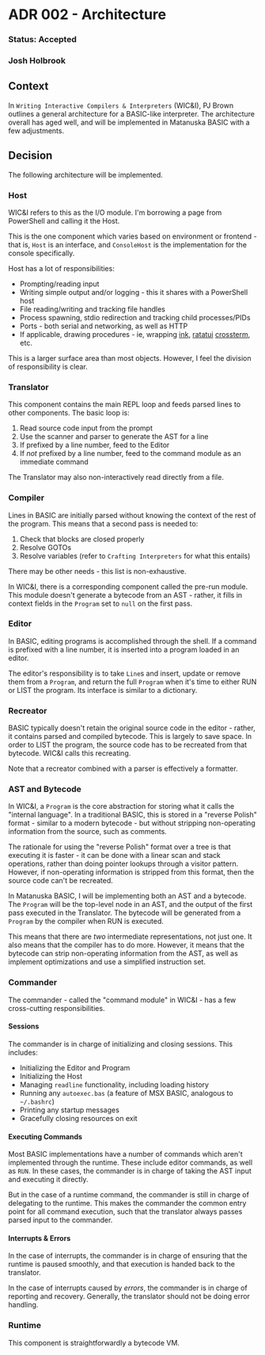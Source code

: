 # ADR 002 - Architecture

### Status: Accepted

### Josh Holbrook

## Context

In `Writing Interactive Compilers & Interpreters` (WIC&I), PJ Brown outlines a
general architecture for a BASIC-like interpreter. The architecture overall
has aged well, and will be implemented in Matanuska BASIC with a few
adjustments.

## Decision

The following architecture will be implemented.

### Host

WIC&I refers to this as the I/O module. I'm borrowing a page from PowerShell
and calling it the Host.

This is the one component which varies based on environment or frontend - that
is, `Host` is an interface, and `ConsoleHost` is the implementation for the
console specifically.

Host has a lot of responsibilities:

- Prompting/reading input
- Writing simple output and/or logging - this it shares with a PowerShell host
- File reading/writing and tracking file handles
- Process spawning, stdio redirection and tracking child processes/PIDs
- Ports - both serial and networking, as well as HTTP
- If applicable, drawing procedures - ie, wrapping
  [ink](https://github.com/vadimdemedes/ink),
  [ratatui](https://github.com/ratatui-org/ratatui)
  [crossterm](https://crates.io/crates/crossterm), etc.

This is a larger surface area than most objects. However, I feel the
division of responsibility is clear.

### Translator

This component contains the main REPL loop and feeds parsed lines to other
components. The basic loop is:

1. Read source code input from the prompt
2. Use the scanner and parser to generate the AST for a line
3. If prefixed by a line number, feed to the Editor
4. If _not_ prefixed by a line number, feed to the command module as an
   immediate command

The Translator may also non-interactively read directly from a file.

### Compiler

Lines in BASIC are initially parsed without knowing the context of the rest of
the program. This means that a second pass is needed to:

1. Check that blocks are closed properly
2. Resolve GOTOs
3. Resolve variables (refer to `Crafting Interpreters` for what this entails)

There may be other needs - this list is non-exhaustive.

In WIC&I, there is a corresponding component called the pre-run module. This
module doesn't generate a bytecode from an AST - rather, it fills in context
fields in the `Program` set to `null` on the first pass.

### Editor

In BASIC, editing programs is accomplished through the shell. If a command
is prefixed with a line number, it is inserted into a program loaded in an
editor.

The editor's responsibility is to take `Line`s and insert, update or remove
them from a `Program`, and return the full `Program` when it's time to either
RUN or LIST the program. Its interface is similar to a dictionary.

### Recreator

BASIC typically doesn't retain the original source code in the editor - rather,
it contains parsed and compiled bytecode. This is largely to save space. In
order to LIST the program, the source code has to be recreated from that
bytecode. WIC&I calls this recreating.

Note that a recreator combined with a parser is effectively a formatter.

### AST and Bytecode

In WIC&I, a `Program` is the core abstraction for storing what it calls
the "internal language". In a traditional BASIC, this is stored in a
"reverse Polish" format - similar to a modern bytecode - but without
stripping non-operating information from the source, such as comments.

The rationale for using the "reverse Polish" format over a tree is that
executing it is faster - it can be done with a linear scan and stack
operations, rather than doing pointer lookups through a visitor pattern.
However, if non-operating information is stripped from this format, then the
source code can't be recreated.

In Matanuska BASIC, I will be implementing both an AST and a bytecode.
The `Program` will be the top-level node in an AST, and the output of the
first pass executed in the Translator. The bytecode will be generated from
a `Program` by the compiler when RUN is executed.

This means that there are _two_ intermediate representations, not just one.
It also means that the compiler has to do more. However, it means that the
bytecode can strip non-operating information from the AST, as well as implement
optimizations and use a simplified instruction set.

### Commander

The commander - called the "command module" in WIC&I - has a few cross-cutting
responsibilities.

#### Sessions

The commander is in charge of initializing and closing sessions. This includes:

- Initializing the Editor and Program
- Initializing the Host
- Managing `readline` functionality, including loading history
- Running any `autoexec.bas` (a feature of MSX BASIC, analogous to
  `~/.bashrc`)
- Printing any startup messages
- Gracefully closing resources on exit

#### Executing Commands

Most BASIC implementations have a number of commands which aren't implemented
through the runtime. These include editor commands, as well as `RUN`. In these
cases, the commander is in charge of taking the AST input and executing it
directly.

But in the case of a runtime command, the commander is still in charge of
delegating to the runtime. This makes the commander the common entry point
for all command execution, such that the translator always passes parsed
input to the commander.

#### Interrupts & Errors

In the case of interrupts, the commander is in charge of ensuring that
the runtime is paused smoothly, and that execution is handed back to the
translator.

In the case of interrupts caused by _errors_, the commander is in charge of
reporting and recovery. Generally, the translator should not be doing error
handling.

### Runtime

This component is straightforwardly a bytecode VM.
